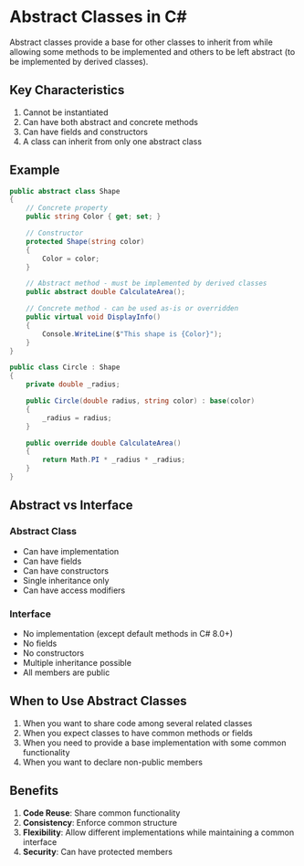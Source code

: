 # Abstract Classes in C#

Abstract classes provide a base for other classes to inherit from while allowing some methods to be implemented and others to be left abstract (to be implemented by derived classes).

## Key Characteristics

1. Cannot be instantiated
2. Can have both abstract and concrete methods
3. Can have fields and constructors
4. A class can inherit from only one abstract class

## Example

```csharp
public abstract class Shape
{
    // Concrete property
    public string Color { get; set; }

    // Constructor
    protected Shape(string color)
    {
        Color = color;
    }

    // Abstract method - must be implemented by derived classes
    public abstract double CalculateArea();

    // Concrete method - can be used as-is or overridden
    public virtual void DisplayInfo()
    {
        Console.WriteLine($"This shape is {Color}");
    }
}

public class Circle : Shape
{
    private double _radius;

    public Circle(double radius, string color) : base(color)
    {
        _radius = radius;
    }

    public override double CalculateArea()
    {
        return Math.PI * _radius * _radius;
    }
}
```

## Abstract vs Interface

### Abstract Class
- Can have implementation
- Can have fields
- Can have constructors
- Single inheritance only
- Can have access modifiers

### Interface
- No implementation (except default methods in C# 8.0+)
- No fields
- No constructors
- Multiple inheritance possible
- All members are public

## When to Use Abstract Classes

1. When you want to share code among several related classes
2. When you expect classes to have common methods or fields
3. When you need to provide a base implementation with some common functionality
4. When you want to declare non-public members

## Benefits

1. **Code Reuse**: Share common functionality
2. **Consistency**: Enforce common structure
3. **Flexibility**: Allow different implementations while maintaining a common interface
4. **Security**: Can have protected members
